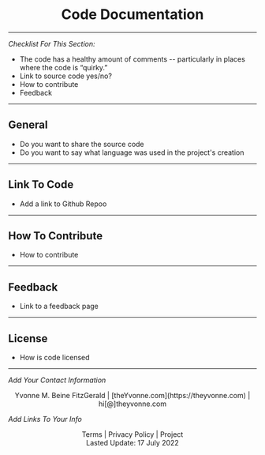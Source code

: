 <h1 align="center">Code Documentation</h1>

---

_Checklist For This Section:_  

- The code has a healthy amount of comments -- particularly in places where the code is “quirky.”
- Link to source code yes/no?
- How to contribute
- Feedback



---

## General
- Do you want to share the source code
- Do you want to say what language was used in the project's creation


---


## Link To Code

- Add a link to Github Repoo

---


## How To Contribute

- How to contribute


 ---

## Feedback

- Link to a feedback page

---

## License

- How is code licensed



---
_Add Your Contact Information_
<center>Yvonne M. Beine FitzGerald | [theYvonne.com](https://theyvonne.com) | hi[@]theyvonne.com </center>  

_Add Links To Your Info_

<center>Terms | Privacy Policy | Project </center>

<center>Lasted Update: 17 July 2022 </center>



